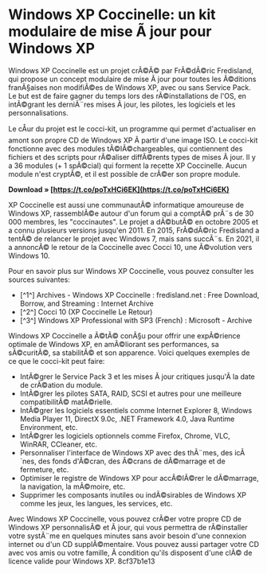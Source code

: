 
 
# Windows XP Coccinelle: un kit modulaire de mise Ã  jour pour Windows XP
 
Windows XP Coccinelle est un projet crÃ©Ã© par FrÃ©dÃ©ric Fredisland, qui propose un concept modulaire de mise Ã  jour pour toutes les Ã©ditions franÃ§aises non modifiÃ©es de Windows XP, avec ou sans Service Pack. Le but est de faire gagner du temps lors des rÃ©installations de l'OS, en intÃ©grant les derniÃ¨res mises Ã  jour, les pilotes, les logiciels et les personnalisations.
 
Le cÅur du projet est le cocci-kit, un programme qui permet d'actualiser en amont son propre CD de Windows XP Ã  partir d'une image ISO. Le cocci-kit fonctionne avec des modules tÃ©lÃ©chargeables, qui contiennent des fichiers et des scripts pour rÃ©aliser diffÃ©rents types de mises Ã  jour. Il y a 36 modules (+ 1 spÃ©cial) qui forment la recette XP Coccinelle. Aucun module n'est cryptÃ©, et il est possible de crÃ©er son propre module.
 
**Download » [https://t.co/poTxHCi6EK](https://t.co/poTxHCi6EK)**


 
XP Coccinelle est aussi une communautÃ© informatique amoureuse de Windows XP, rassemblÃ©e autour d'un forum qui a comptÃ© prÃ¨s de 30 000 membres, les "coccinautes". Le projet a dÃ©butÃ© en octobre 2005 et a connu plusieurs versions jusqu'en 2011. En 2015, FrÃ©dÃ©ric Fredisland a tentÃ© de relancer le projet avec Windows 7, mais sans succÃ¨s. En 2021, il a annoncÃ© le retour de la Coccinelle avec Cocci 10, une Ã©volution vers Windows 10.
 
Pour en savoir plus sur Windows XP Coccinelle, vous pouvez consulter les sources suivantes:
 
- [^1^] Archives - Windows XP Coccinelle : fredisland.net : Free Download, Borrow, and Streaming : Internet Archive
- [^2^] Cocci 10 (XP Coccinelle Le Retour)
- [^3^] Windows XP Professional with SP3 (French) : Microsoft - Archive

Windows XP Coccinelle a Ã©tÃ© conÃ§u pour offrir une expÃ©rience optimale de Windows XP, en amÃ©liorant ses performances, sa sÃ©curitÃ©, sa stabilitÃ© et son apparence. Voici quelques exemples de ce que le cocci-kit peut faire:

- IntÃ©grer le Service Pack 3 et les mises Ã  jour critiques jusqu'Ã  la date de crÃ©ation du module.
- IntÃ©grer les pilotes SATA, RAID, SCSI et autres pour une meilleure compatibilitÃ© matÃ©rielle.
- IntÃ©grer les logiciels essentiels comme Internet Explorer 8, Windows Media Player 11, DirectX 9.0c, .NET Framework 4.0, Java Runtime Environment, etc.
- IntÃ©grer les logiciels optionnels comme Firefox, Chrome, VLC, WinRAR, CCleaner, etc.
- Personnaliser l'interface de Windows XP avec des thÃ¨mes, des icÃ´nes, des fonds d'Ã©cran, des Ã©crans de dÃ©marrage et de fermeture, etc.
- Optimiser le registre de Windows XP pour accÃ©lÃ©rer le dÃ©marrage, la navigation, la mÃ©moire, etc.
- Supprimer les composants inutiles ou indÃ©sirables de Windows XP comme les jeux, les langues, les services, etc.

Avec Windows XP Coccinelle, vous pouvez crÃ©er votre propre CD de Windows XP personnalisÃ© et Ã  jour, qui vous permettra de rÃ©installer votre systÃ¨me en quelques minutes sans avoir besoin d'une connexion internet ou d'un CD supplÃ©mentaire. Vous pouvez aussi partager votre CD avec vos amis ou votre famille, Ã  condition qu'ils disposent d'une clÃ© de licence valide pour Windows XP.
 8cf37b1e13
 
